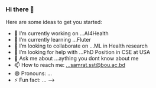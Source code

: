 ### Hi there 👋

Here are some ideas to get you started:

- 🔭 I’m currently working on ...AI4Health
- 🌱 I’m currently learning ...Fluter
- 👯 I’m looking to collaborate on ...ML in Health research
- 🤔 I’m looking for help with ...PhD Position in CSE at USA 
- 💬 Ask me about ...aything you dont know about me
- 📫 How to reach me: ...samrat.sst@bou.ac.bd
- 😄 Pronouns: ...
- ⚡ Fun fact: ...
-->
